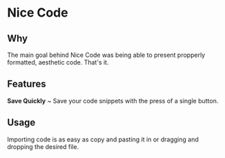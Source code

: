 # Nice Code

## Why
The main goal behind Nice Code was being able to present propperly formatted, aesthetic code. That's it.

## Features
**Save Quickly** ~ Save your code snippets with the press of a single button.

## Usage
Importing code is as easy as copy and pasting it in or dragging and dropping the desired file.
